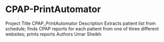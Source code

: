 # CPAP-PrintAutomator
Project Title
CPAP_PrintAutomator
Description
Extracts patient list from schedule; finds CPAP reports for each patient from one of three different websites; prints reports
Authors
Umar Sheikh
